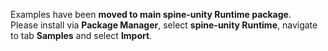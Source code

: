 Examples have been **moved to main spine-unity Runtime package**.  
Please install via **Package Manager**, select **spine-unity Runtime**, navigate to tab **Samples** and select **Import**.